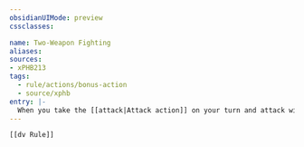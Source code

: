 ```yaml
---
obsidianUIMode: preview
cssclasses:

name: Two-Weapon Fighting
aliases:
sources:
- xPHB213
tags:
  - rule/actions/bonus-action
  - source/xphb
entry: |-
  When you take the [[attack|Attack action]] on your turn and attack with a [[light|Light weapon]], you can make one extra attack as a [[Bonus Action]] later on the same turn. That extra attack must be made with a different [[light|Light weapon]], and you don't add your ability modifier to the extra attack's damage unless that modifier is negative. For example, you can attack with a [[Shortsword]] in one hand and a [[Dagger]] in the other using the [[attack|Attack action]] and a [[Bonus Action]], but you don't add your Strength or Dexterity modifier to the damage roll of the [[Bonus Action]] unless that modifier is negative.
---
```


```meta-bind-embed
[[dv Rule]]
```